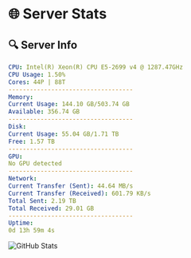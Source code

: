 # 🌐 Server Stats
## 🔍 Server Info
```yaml
CPU: Intel(R) Xeon(R) CPU E5-2699 v4 @ 1287.47GHz
CPU Usage: 1.50%
Cores: 44P | 88T
-----------------------------------
Memory:
Current Usage: 144.10 GB/503.74 GB
Available: 356.74 GB
-----------------------------------
Disk:
Current Usage: 55.04 GB/1.71 TB
Free: 1.57 TB
-----------------------------------
GPU:
No GPU detected
-----------------------------------
Network:
Current Transfer (Sent): 44.64 MB/s
Current Transfer (Received): 601.79 KB/s
Total Sent: 2.19 TB
Total Received: 29.01 GB
-----------------------------------
Uptime:
0d 13h 59m 4s
```
![GitHub Stats](https://img.shields.io/badge/Updated-2025-03-08_11:21:53-blue)